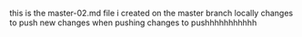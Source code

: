 this is the master-02.md file i created on the master branch locally
changes to push
new changes when pushing
changes to pushhhhhhhhhhh
